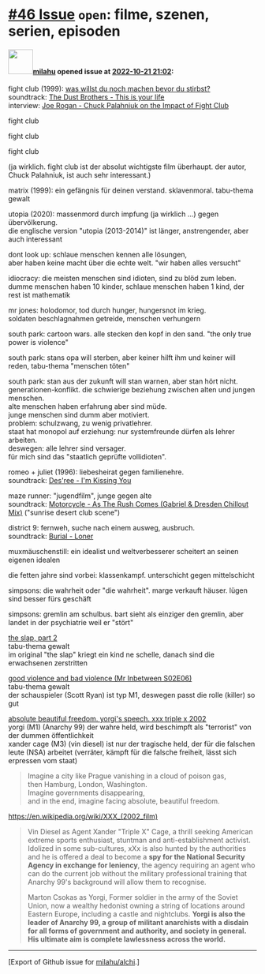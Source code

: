 # [\#46 Issue](https://github.com/milahu/alchi/issues/46) `open`: filme, szenen, serien, episoden

#### <img src="https://avatars.githubusercontent.com/u/12958815?v=4" width="50">[milahu](https://github.com/milahu) opened issue at [2022-10-21 21:02](https://github.com/milahu/alchi/issues/46):

fight club (1999): [was willst du noch machen bevor du
stirbst?](https://www.youtube.com/watch?v=IkJ5AxpXQwA)  
soundtrack: [The Dust Brothers - This is your
life](https://www.youtube.com/watch?v=18EA6WF-Xxo)  
interview: [Joe Rogan - Chuck Palahniuk on the Impact of Fight
Club](https://www.youtube.com/watch?v=GCuSDH-YEKI)

fight club

fight club

fight club

(ja wirklich. fight club ist der absolut wichtigste film überhaupt. der
autor, Chuck Palahniuk, ist auch sehr interessant.)

matrix (1999): ein gefängnis für deinen verstand. sklavenmoral.
tabu-thema gewalt

utopia (2020): massenmord durch impfung (ja wirklich ...) gegen
übervölkerung.  
die englische version "utopia (2013-2014)" ist länger, anstrengender,
aber auch interessant

dont look up: schlaue menschen kennen alle lösungen,  
aber haben keine macht über die echte welt. "wir haben alles versucht"

idiocracy: die meisten menschen sind idioten, sind zu blöd zum leben.  
dumme menschen haben 10 kinder, schlaue menschen haben 1 kind, der rest
ist mathematik

mr jones: holodomor, tod durch hunger, hungersnot im krieg.  
soldaten beschlagnahmen getreide, menschen verhungern

south park: cartoon wars. alle stecken den kopf in den sand. "the only
true power is violence"

south park: stans opa will sterben, aber keiner hilft ihm und keiner
will reden, tabu-thema "menschen töten"

south park: stan aus der zukunft will stan warnen, aber stan hört
nicht.  
generationen-konflikt. die schwierige beziehung zwischen alten und
jungen menschen.  
alte menschen haben erfahrung aber sind müde.  
junge menschen sind dumm aber motiviert.  
problem: schulzwang, zu wenig privatlehrer.  
staat hat monopol auf erziehung: nur systemfreunde dürfen als lehrer
arbeiten.  
deswegen: alle lehrer sind versager.  
für mich sind das "staatlich geprüfte vollidioten".

romeo + juliet (1996): liebesheirat gegen familienehre.  
soundtrack: [Des'ree - I'm Kissing
You](https://www.youtube.com/watch?v=x55doVYxwbQ)

maze runner: "jugendfilm", junge gegen alte  
soundtrack: [Motorcycle - As The Rush Comes (Gabriel & Dresden Chillout
Mix)](https://www.youtube.com/watch?v=SyI6aABVOt4) ("sunrise desert club
scene")

district 9: fernweh, suche nach einem ausweg, ausbruch.  
soundtrack: [Burial -
Loner](https://www.youtube.com/watch?v=Ct8ptppjq5w)

muxmäuschenstill: ein idealist und weltverbesserer scheitert an seinen
eigenen idealen

die fetten jahre sind vorbei: klassenkampf. unterschicht gegen
mittelschicht

simpsons: die wahrheit oder "die wahrheit". marge verkauft häuser. lügen
sind besser fürs geschäft

simpsons: gremlin am schulbus. bart sieht als einziger den gremlin, aber
landet in der psychiatrie weil er "stört"

[the slap, part 2](https://www.youtube.com/watch?v=hHZvUeAdzeI)  
tabu-thema gewalt  
im original "the slap" kriegt ein kind ne schelle, danach sind die
erwachsenen zerstritten

[good violence and bad violence (Mr Inbetween
S02E06)](https://www.youtube.com/watch?v=340vzOa8pYo)  
tabu-thema gewalt  
der schauspieler (Scott Ryan) ist typ M1, deswegen passt die rolle
(killer) so gut

[absolute beautiful freedom. yorgi's speech. xxx triple x
2002](https://www.youtube.com/watch?v=7BZ1Z1gCZc4)  
yorgi (M1) (Anarchy 99) der wahre held, wird beschimpft als "terrorist"
von der dummen öffentlichkeit  
xander cage (M3) (vin diesel) ist nur der tragische held, der für die
falschen leute (NSA) arbeitet (verräter, kämpft für die falsche
freiheit, lässt sich erpressen vom staat)

> Imagine a city like Prague vanishing in a cloud of poison gas,  
> then Hamburg, London, Washington.  
> Imagine governments disappearing,  
> and in the end, imagine facing absolute, beautiful freedom.

<https://en.wikipedia.org/wiki/XXX_(2002_film)>

> Vin Diesel as Agent Xander "Triple X" Cage, a thrill seeking American
> extreme sports enthusiast, stuntman and anti-establishment activist.
> Idolized in some sub-cultures, xXx is also hunted by the authorities
> and he is offered a deal to become a **spy for the National Security
> Agency in exchange for leniency**, the agency requiring an agent who
> can do the current job without the military professional training that
> Anarchy 99's background will allow them to recognise.
>
> Marton Csokas as Yorgi, Former soldier in the army of the Soviet
> Union, now a wealthy hedonist owning a string of locations around
> Eastern Europe, including a castle and nightclubs. **Yorgi is also the
> leader of Anarchy 99, a group of militant anarchists with a disdain
> for all forms of government and authority, and society in general. His
> ultimate aim is complete lawlessness across the world.**

------------------------------------------------------------------------

\[Export of Github issue for
[milahu/alchi](https://github.com/milahu/alchi).\]
